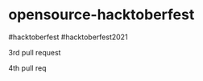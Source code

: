 # opensource-hacktoberfest
#hacktoberfest #hacktoberfest2021



3rd pull request






4th pull req

